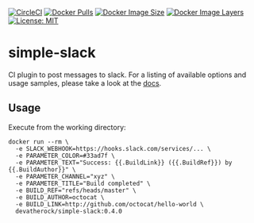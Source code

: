 [![CircleCI](https://circleci.com/gh/devatherock/simple-slack.svg?style=svg)](https://circleci.com/gh/devatherock/simple-slack)
[![Docker Pulls](https://img.shields.io/docker/pulls/devatherock/simple-slack.svg)](https://hub.docker.com/r/devatherock/simple-slack/)
[![Docker Image Size](https://img.shields.io/docker/image-size/devatherock/simple-slack.svg?sort=date)](https://hub.docker.com/r/devatherock/simple-slack/)
[![Docker Image Layers](https://img.shields.io/microbadger/layers/devatherock/simple-slack.svg)](https://microbadger.com/images/devatherock/simple-slack)
[![License: MIT](https://img.shields.io/badge/License-MIT-yellow.svg)](https://opensource.org/licenses/MIT)
# simple-slack
CI plugin to post messages to slack. For a listing of available options and  usage
samples, please take a look at the [docs](DOCS.md).

## Usage

Execute from the working directory:

```
docker run --rm \
  -e SLACK_WEBHOOK=https://hooks.slack.com/services/... \
  -e PARAMETER_COLOR=#33ad7f \
  -e PARAMETER_TEXT="Success: {{.BuildLink}} ({{.BuildRef}}) by {{.BuildAuthor}}" \
  -e PARAMETER_CHANNEL="xyz" \
  -e PARAMETER_TITLE="Build completed" \
  -e BUILD_REF="refs/heads/master" \
  -e BUILD_AUTHOR=octocat \
  -e BUILD_LINK=http://github.com/octocat/hello-world \
  devatherock/simple-slack:0.4.0
```
